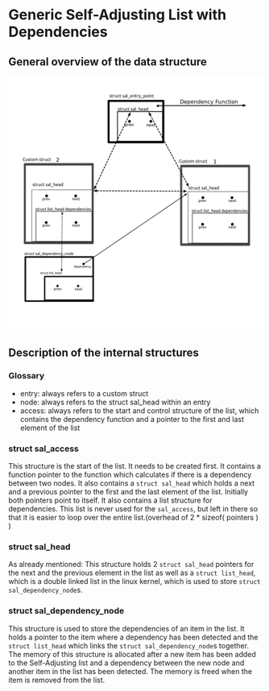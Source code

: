 # Generic Self-Adjusting List with Dependencies
## General overview of the data structure
![Implementation](./graphics/sal_data_structure.png)

## Description of the internal structures
### Glossary
- entry: always refers to a custom struct
- node: always refers to the struct sal_head within an entry
- access: always refers to the start and control structure of the list, which contains the dependency function and a pointer to the first and last element of the list

### struct sal_access
This structure is the start of the list. It needs to be created first. It contains a function pointer to the function 
which calculates if there is a dependency between two nodes.
It also contains a `struct sal_head` which holds a next and a previous pointer to the first and the last element of the 
list. Initially both pointers point to itself.
It also contains a list structure for dependencies. This list is never used for the `sal_access`, but left in there
so that it is easier to loop over the entire list.(overhead of 2 * sizeof( pointers ) )

### struct sal_head
As already mentioned: This structure holds 2 `struct sal_head` pointers for the next and the previous element in the 
list as well as a `struct list_head`, which is a double linked list in the linux kernel, which is used to store 
`struct sal_dependency_node`s.

### struct sal_dependency_node
This structure is used to store the dependencies of an item in the list. It holds a pointer to the item where a 
dependency has been detected and the `struct list_head` which links the `struct sal_dependency_node`s together.
The memory of this structure is allocated after a new item has been added to the Self-Adjusting list and a dependency 
between the new node and another item in the list has been detected. The memory is freed when the item is removed from 
the list.
